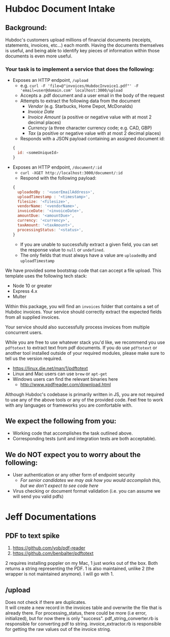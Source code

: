 # Hubdoc Document Intake

## Background:

Hubdoc's customers upload millions of financial documents (receipts,
statements, invoices, etc...) each month. Having the documents themselves is
useful, and being able to identify key pieces of information within those
documents is even more useful.

### Your task is to implement a service that does the following:

* Exposes an HTTP endpoint, `/upload`
  * e.g. `curl -F 'file=@"invoices/HubdocInvoice1.pdf"' -F
    'email=user@domain.com' localhost:3000/upload`
  * Accepts a .pdf document and a user email in the body of the request
  * Attempts to extract the following data from the document
    * *Vendor* (e.g. Starbucks, Home Depot, McDonalds)
    * *Invoice Date* 
    * *Invoice Amount* (a positive or negative value with at most 2 decimal
      places)
    * *Currency* (a three character currency code; e.g. CAD, GBP)
    * *Tax* (a positive or negative value with at most 2 decimal places)
  * Responds with a JSON payload containing an assigned document id:
  ```javascript
  { 
    id: <someUniqueId>
  }
  ```
* Exposes an HTTP endpoint, `/document/:id` 
  * `curl -XGET http://localhost:3000/document/:id` 
  * Respond with the following payload: 
  ```javascript 
  { 
    uploadedBy : '<userEmailAddress>',
    uploadTimestamp : '<timestamp>',
    filesize: '<filesize>',
    vendorName: '<vendorName>',
    invoiceDate: '<invoiceDate>',
    amountDue: '<amountDue>',
    currency: '<currency>',
    taxAmount: '<taxAmount>',
    processingStatus: '<status>',
  }
  ```
    * If you are unable to successfully extract a given field, you can set the
      response value to `null` or `undefined`.
    * The only fields that must always have a value are `uploadedBy` and
      `uploadTimestamp`

We have provided some bootstrap code that can accept a file upload. This
template uses the following tech stack:

* Node 10 or greater
* Express 4.x
* Multer

Within this package, you will find an `invoices` folder that contains a set of
Hubdoc invoices. Your service should correctly extract the expected fields from
all supplied invoices.

Your service should also successfully process invoices from multiple concurrent
users.

While you are free to use whatever stack you'd like, we recommend you use
`pdftotext` to extract text from pdf documents.  If you do use `pdftotext` or
another tool installed outside of your required modules, please make sure to
tell us the version required.

* https://linux.die.net/man/1/pdftotext
* Linux and Mac users can use `brew` or `apt-get`
* Windows users can find the relevant binaries here
  * http://www.xpdfreader.com/download.html

Although Hubdoc's codebase is primarily written in JS, you are not required to
use any of the above tools or any of the provided code. Feel free to work with
any languages or frameworks you are comfortable with. 

## We expect the following from you:

* Working code that accomplishes the task outlined above.
* Corresponding tests (unit and integration tests are both acceptable).

## We do NOT expect you to worry about the following:

* User authentication or any other form of endpoint security
  * *For senior candidates we may ask how you would accomplish this, but we
    don't expect to see code here*
* Virus checking or document format validation (i.e. you can assume we will
  send you valid pdfs)

# Jeff Documentations

## PDF to text spike
1) https://github.com/yob/pdf-reader
2) https://github.com/benbalter/pdftotext

2 requires installing poppler on my Mac, 1 just works out of the box.  Both returns a string representing the PDF.
1 is also maintained, unlike 2 (the wrapper is not maintained anymore).  I will go with 1.

## /upload
Does not check if there are duplicates.  
It will create a new record in the invoices table and overwrite the file that is already there.
For processing_status, there could be more (i.e error, initialized), but for now there is only "success".
pdf_string_converter.rb is responsible for converting pdf to string.
invoice_extractor.rb is responsible for getting the raw values out of the invoice string.

